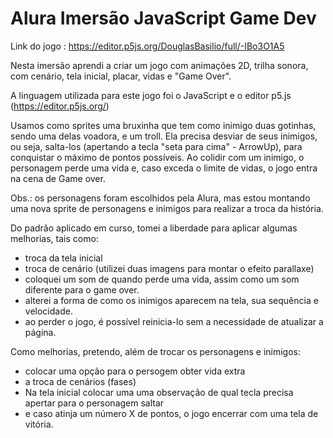 # Alura Imersão JavaScript Game Dev

Link do jogo : https://editor.p5js.org/DouglasBasilio/full/-IBo3O1A5

Nesta imersão aprendi a criar um jogo com animações 2D, trilha sonora, com cenário, tela inicial, placar, vidas e "Game Over".

A linguagem utilizada para este jogo foi o JavaScript e o editor p5.js (https://editor.p5js.org/)

Usamos como sprites uma bruxinha que tem como inimigo duas gotinhas, sendo uma delas voadora, e um troll.
Ela precisa desviar de seus inimigos, ou seja, salta-los (apertando a tecla "seta para cima" - ArrowUp), para conquistar o máximo de pontos possíveis.
Ao colidir com um inimigo, o personagem perde uma vida e, caso exceda o limite de vidas, o jogo entra na cena de Game over.

Obs.: os personagens foram escolhidos pela Alura, mas estou montando uma nova sprite de personagens e inimigos para realizar a troca da história.

Do padrão aplicado em curso, tomei a liberdade para aplicar algumas melhorias, tais como:
- troca da tela inicial
- troca de cenário (utilizei duas imagens para montar o efeito parallaxe)
- coloquei um som de quando perde uma vida, assim como um som diferente para o game over.
- alterei a forma de como os inimigos aparecem na tela, sua sequência e velocidade.
- ao perder o jogo, é possível reinicia-lo sem a necessidade de atualizar a página.

Como melhorias, pretendo, além de trocar os personagens e inimigos:
- colocar uma opção para o persogem obter vida extra
- a troca de cenários (fases)
- Na tela inicial colocar uma uma observação de qual tecla precisa apertar para o personagem saltar 
- e caso atinja um número X de pontos, o jogo encerrar com uma tela de vitória.




